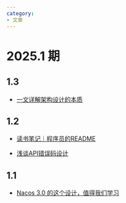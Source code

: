 ```yaml
---
category: 
- 文章
---
```


# 2025.1 期

<!-- more -->

## 1.3

- [一文详解架构设计的本质](https://mp.weixin.qq.com/s/DexGYBRJzlur5iNecD4Y3Q)

## 1.2

- [读书笔记｜程序员的README](https://mp.weixin.qq.com/s/zWpP-1el4jW9yD9VovBM1A)

- [浅谈API错误码设计](https://mp.weixin.qq.com/s/NqI3DkK-WOaexWif0dosEQ)

## 1.1

- [Nacos 3.0 的这个设计，值得我们学习](https://mp.weixin.qq.com/s/QruqagmRLmIrY52MTq2Fww)

